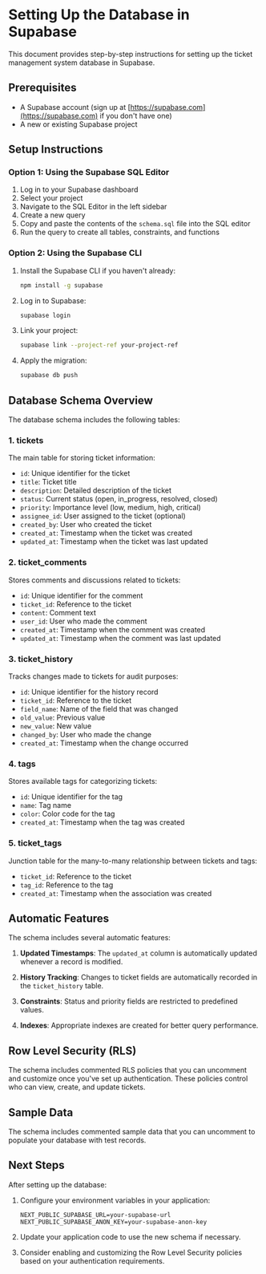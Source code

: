 # Setting Up the Database in Supabase

This document provides step-by-step instructions for setting up the ticket management system database in Supabase.

## Prerequisites

- A Supabase account (sign up at [https://supabase.com](https://supabase.com) if you don't have one)
- A new or existing Supabase project

## Setup Instructions

### Option 1: Using the Supabase SQL Editor

1. Log in to your Supabase dashboard
2. Select your project
3. Navigate to the SQL Editor in the left sidebar
4. Create a new query
5. Copy and paste the contents of the `schema.sql` file into the SQL editor
6. Run the query to create all tables, constraints, and functions

### Option 2: Using the Supabase CLI

1. Install the Supabase CLI if you haven't already:
   ```bash
   npm install -g supabase
   ```

2. Log in to Supabase:
   ```bash
   supabase login
   ```

3. Link your project:
   ```bash
   supabase link --project-ref your-project-ref
   ```

4. Apply the migration:
   ```bash
   supabase db push
   ```

## Database Schema Overview

The database schema includes the following tables:

### 1. tickets
The main table for storing ticket information:
- `id`: Unique identifier for the ticket
- `title`: Ticket title
- `description`: Detailed description of the ticket
- `status`: Current status (open, in_progress, resolved, closed)
- `priority`: Importance level (low, medium, high, critical)
- `assignee_id`: User assigned to the ticket (optional)
- `created_by`: User who created the ticket
- `created_at`: Timestamp when the ticket was created
- `updated_at`: Timestamp when the ticket was last updated

### 2. ticket_comments
Stores comments and discussions related to tickets:
- `id`: Unique identifier for the comment
- `ticket_id`: Reference to the ticket
- `content`: Comment text
- `user_id`: User who made the comment
- `created_at`: Timestamp when the comment was created
- `updated_at`: Timestamp when the comment was last updated

### 3. ticket_history
Tracks changes made to tickets for audit purposes:
- `id`: Unique identifier for the history record
- `ticket_id`: Reference to the ticket
- `field_name`: Name of the field that was changed
- `old_value`: Previous value
- `new_value`: New value
- `changed_by`: User who made the change
- `created_at`: Timestamp when the change occurred

### 4. tags
Stores available tags for categorizing tickets:
- `id`: Unique identifier for the tag
- `name`: Tag name
- `color`: Color code for the tag
- `created_at`: Timestamp when the tag was created

### 5. ticket_tags
Junction table for the many-to-many relationship between tickets and tags:
- `ticket_id`: Reference to the ticket
- `tag_id`: Reference to the tag
- `created_at`: Timestamp when the association was created

## Automatic Features

The schema includes several automatic features:

1. **Updated Timestamps**: The `updated_at` column is automatically updated whenever a record is modified.

2. **History Tracking**: Changes to ticket fields are automatically recorded in the `ticket_history` table.

3. **Constraints**: Status and priority fields are restricted to predefined values.

4. **Indexes**: Appropriate indexes are created for better query performance.

## Row Level Security (RLS)

The schema includes commented RLS policies that you can uncomment and customize once you've set up authentication. These policies control who can view, create, and update tickets.

## Sample Data

The schema includes commented sample data that you can uncomment to populate your database with test records.

## Next Steps

After setting up the database:

1. Configure your environment variables in your application:
   ```
   NEXT_PUBLIC_SUPABASE_URL=your-supabase-url
   NEXT_PUBLIC_SUPABASE_ANON_KEY=your-supabase-anon-key
   ```

2. Update your application code to use the new schema if necessary.

3. Consider enabling and customizing the Row Level Security policies based on your authentication requirements. 
